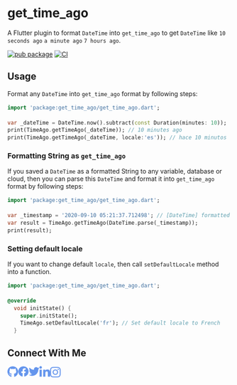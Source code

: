# get_time_ago

A Flutter plugin to format `DateTime` into `get_time_ago` to get `DateTime` like `10 seconds ago` `a minute ago` `7 hours ago`.

[![pub package](https://img.shields.io/pub/v/get_time_ago.svg)][pub]
[![CI](https://github.com/nixrajput/get-time-ago/workflows/CI/badge.svg)][pub]

## Usage

Format any `DateTime` into `get_time_ago` format by following steps:

```dart
import 'package:get_time_ago/get_time_ago.dart';

var _dateTime = DateTime.now().subtract(const Duration(minutes: 10));
print(TimeAgo.getTimeAgo(_dateTime)); // 10 minutes ago
print(TimeAgo.getTimeAgo(_dateTime, locale:'es')); // hace 10 minutos
```

### Formatting String as `get_time_ago`

If you saved a `DateTime` as a formatted String to any variable, database or cloud, then you can parse this `DateTime` and format it into `get_time_ago` format by following steps:

```dart
import 'package:get_time_ago/get_time_ago.dart';

var _timestamp = '2020-09-10 05:21:37.712498'; // [DateTime] formatted as String.
var result = TimeAgo.getTimeAgo(DateTime.parse(_timestamp));
print(result);
```

### Setting default locale

If you want to change default `locale`, then call `setDefaultLocale` method into a function.

```dart
import 'package:get_time_ago/get_time_ago.dart';

@override
  void initState() {
    super.initState();
    TimeAgo.setDefaultLocale('fr'); // Set default locale to French
  }
```

## Connect With Me

[<img align="left" alt="nixrajput | GitHub" width="24px" src="https://raw.githubusercontent.com/nixrajput/nixlab-files/master/images/icons/github-brands.svg" />][website]

[<img align="left" alt="nixrajput | Facebook" width="24px" src="https://raw.githubusercontent.com/nixrajput/nixlab-files/master/images/icons/facebook-brands.svg" />][facebook]

[<img align="left" alt="nixrajput | Twitter" width="24px" src="https://raw.githubusercontent.com/nixrajput/nixlab-files/master/images/icons/twitter-brands.svg" />][twitter]

[<img align="left" alt="nixrajput | LinkedIn" width="24px" src="https://raw.githubusercontent.com/nixrajput/nixlab-files/master/images/icons/linkedin-in-brands.svg" />][linkedin]

[<img align="left" alt="nixrajput | Instagram" width="24px" src="https://raw.githubusercontent.com/nixrajput/nixlab-files/master/images/icons/instagram-brands.svg" />][instagram]

[pub]: https://pub.dev/packages/get_time_ago
[github]: https://github.com/nixrajput
[website]: https://github.com/nixrajput
[facebook]: https://facebook.com/nixrajput07
[twitter]: https://facebook.com/nixrajput07
[instagram]: https://instagram.com/nixrajput
[linkedin]: https://linkedin.com/in/nixrajput